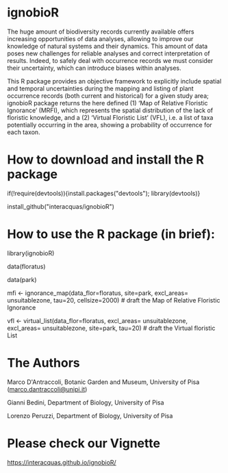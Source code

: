 # ignobioR

The huge amount of biodiversity records currently available offers increasing opportunities of data analyses, allowing to improve our knowledge of natural systems and their dynamics. This amount of data poses new challenges for reliable analyses and correct interpretation of results. Indeed, to safely deal with occurrence records we must consider their uncertainty, which can introduce biases within analyses. 

This R package provides an objective framework to explicitly include spatial and temporal uncertainties during the mapping and listing of plant occurrence records (both current and historical) for a given study area; ignobioR package returns the here defined (1) ‘Map of Relative Floristic Ignorance’ (MRFI), which represents the spatial distribution of the lack of floristic knowledge, and a (2) ‘Virtual Floristic List’ (VFL), i.e. a list of taxa potentially occurring in the area, showing a probability of occurrence for each taxon.

# How to download and install the R package
if(!require(devtools)){install.packages("devtools"); library(devtools)} 

install_github("interacquas/ignobioR")

# How to use the R package (in brief):

library(ignobioR)

data(floratus)

data(park)


mfi <- ignorance_map(data_flor=floratus, site=park, excl_areas= unsuitablezone, tau=20, cellsize=2000) # draft the Map of Relative Floristic Ignorance

vfl <- virtual_list(data_flor=floratus, excl_areas= unsuitablezone, excl_areas= unsuitablezone, site=park, tau=20) # draft the Virtual floristic List 


# The Authors

Marco D'Antraccoli, Botanic Garden and Museum, University of Pisa  (marco.dantraccoli@unipi.it)

Gianni Bedini, Department of Biology, University of Pisa

Lorenzo Peruzzi, Department of Biology, University of Pisa


# Please check our Vignette
https://interacquas.github.io/ignobioR/
